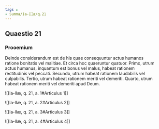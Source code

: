 ```yaml
---
tags : 
- Summa/Ia-IIæ/q.21
---
```


## Quaestio 21

### Prooemium

Deinde considerandum est de his quae consequuntur actus humanos ratione bonitatis vel malitiae. Et circa hoc quaeruntur quatuor. Primo, utrum actus humanus, inquantum est bonus vel malus, habeat rationem rectitudinis vel peccati. Secundo, utrum habeat rationem laudabilis vel culpabilis. Tertio, utrum habeat rationem meriti vel demeriti. Quarto, utrum habeat rationem meriti vel demeriti apud Deum.

![[Ia-IIæ, q. 21, a. 1#Articulus 1]]

![[Ia-IIæ, q. 21, a. 2#Articulus 2]]

![[Ia-IIæ, q. 21, a. 3#Articulus 3]]

![[Ia-IIæ, q. 21, a. 4#Articulus 4]]

